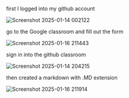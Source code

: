first I logged into my github account 

![Screenshot 2025-01-14 002122](https://github.com/user-attachments/assets/55204515-10c3-42ed-9641-6d9d86f67e61)

go to the Google classroom and fill out the form

![Screenshot 2025-01-16 211443](https://github.com/user-attachments/assets/c35f2525-a689-4fcc-ac80-c885362b0a17)

sign in into the github classroom

![Screenshot 2025-01-14 204215](https://github.com/user-attachments/assets/86a22a14-91df-407f-9fd5-623fbcb2d1c0)

then created a markdown with .MD extension

![Screenshot 2025-01-16 211914](https://github.com/user-attachments/assets/e4764c1c-8412-4634-bc8c-c33a07a7efe4)
